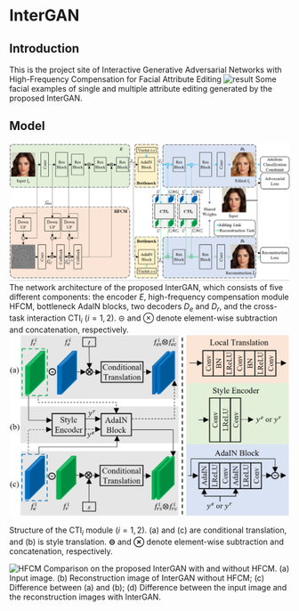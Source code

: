 # InterGAN
## Introduction
This is the project site of Interactive Generative Adversarial Networks with High-Frequency Compensation for Facial Attribute Editing
![result](https://raw.githubusercontent.com/sysuhuangwenmin/InterGAN/main/images/result.png)
Some facial examples of single and multiple attribute editing generated by the proposed InterGAN.

## Model
![InterGAN](https://raw.githubusercontent.com/sysuhuangwenmin/InterGAN/main/images/InterGAN.png)
 The network architecture of the proposed InterGAN, which consists of five different components: the encoder $E$, high-frequency compensation module HFCM, bottleneck AdaIN blocks, two decoders $D_e$ and $D_r$, and the cross-task interaction  CTI$_i$ ($i=1,2$). $\circleddash$ and $\otimes$ denote element-wise subtraction and concatenation, respectively.
![CTI](https://raw.githubusercontent.com/sysuhuangwenmin/InterGAN/main/images/CTI.png)

Structure of the CTI$_i$ module ($i=1,2$). (a) and (c) are conditional translation, and (b) is style translation. $\bm\circleddash$ and $\bm\otimes$ denote element-wise subtraction and concatenation, respectively.


![HFCM](https://raw.githubusercontent.com/sysuhuangwenmin/InterGAN/main/images/HFCM.png)
Comparison on the proposed InterGAN with and without HFCM. (a) Input image. (b) Reconstruction image of InterGAN without HFCM; (c) Difference between (a) and (b);  (d) Difference between the input image and the reconstruction images with InterGAN.
